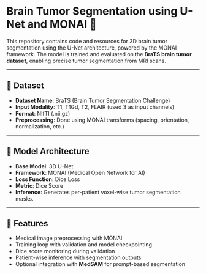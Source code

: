 # Brain Tumor Segmentation using U-Net and MONAI 🧠

This repository contains code and resources for 3D brain tumor segmentation using the U-Net architecture, powered by the MONAI framework. The model is trained and evaluated on the **BraTS brain tumor dataset**, enabling precise tumor segmentation from MRI scans.

---

## 📁 Dataset

- **Dataset Name**: BraTS (Brain Tumor Segmentation Challenge)
- **Input Modality**: T1, T1Gd, T2, FLAIR (used 3 as input channels)
- **Format**: NIfTI (.nii.gz)
- **Preprocessing**: Done using MONAI transforms (spacing, orientation, normalization, etc.)

---

## 🚀 Model Architecture

- **Base Model**: 3D U-Net
- **Framework**: MONAI (Medical Open Network for AI)
- **Loss Function**: Dice Loss
- **Metric**: Dice Score
- **Inference**: Generates per-patient voxel-wise tumor segmentation masks.

---

## 🧠 Features

- Medical image preprocessing with MONAI
- Training loop with validation and model checkpointing
- Dice score monitoring during validation
- Patient-wise inference with segmentation outputs
- Optional integration with **MedSAM** for prompt-based segmentation


